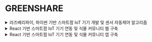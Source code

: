 <h1>GREENSHARE</h1>

<details>
<summary>
  라즈베리파이, 파이썬 기반 스마트팜 IoT 기기 개발 및 센서 자동제어 알고리즘
</summary>

<h3>프로젝트 개요</h3>
<p>라즈베리파이, 파이썬을 이용해 환경을 측정하는 프로젝트 개요는 다음과 같습니다. 관리자는 작물 재배 환경과 적정환경 비교 & 농장 자동화 제공이 IoT 기기를 이용한 최종 목표입니다.</p>

![image](https://github.com/user-attachments/assets/b6c245cb-d9db-444e-9268-400e87562370)
  
![image](https://github.com/user-attachments/assets/e48e0673-be8c-4e07-b619-cc5a07013dda)

![image](https://github.com/user-attachments/assets/47b79f18-124e-4ec8-b5a8-9959cff11293)



<div align="center">
  <details>
    <summary>
파이썬 코드 전체
    </summary>

![image](https://github.com/user-attachments/assets/3a6a78c8-dd51-4a97-b2cc-b8de7e5f0b33)


  </details>
</div>

![image](https://github.com/user-attachments/assets/7251adcb-5275-495e-82d2-1e0474d44de2)




![image](https://github.com/user-attachments/assets/a33e8591-4bde-4946-951a-b5ea2e307c54)


</details>

<details>
<summary>
  React 기반 스마트팜 IoT 기기 연동 및 식물 커뮤니티 웹 구축
</summary>
   
![image](https://github.com/user-attachments/assets/1a58cb58-3a91-4a25-adfb-cb465391b956)
  
</details>

<details>
<summary>
  React 기반 스마트팜 IoT 기기 연동 및 식물 커뮤니티 앱 구축
</summary>

<h3> 프로젝트 개요</h3>
<p>greenShare 앱의 프로젝트 개요는 다음과 같습니다. 관리자는 작물 재배 환경과 적정환경 비교 & 농장 자동화 제공
일반 사용자는 노하우를 공유하고 소통을 통해 작물을 키울때 드는 불편함 해소하는 앱 커뮤니티를 만드는 것이 목표입니다.</p>
<div> </div>
<div> </div>
<div><p></p> </div>

![image](https://github.com/user-attachments/assets/5059b8c0-ffd9-47b7-a736-10ad6d343a52)


![image](https://github.com/user-attachments/assets/2a7ac5cf-b8ec-414e-90a8-480186770d6f)




</details>


